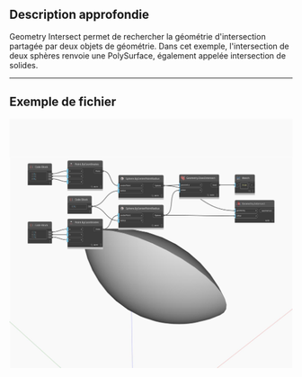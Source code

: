 ## Description approfondie
Geometry Intersect permet de rechercher la géométrie d'intersection partagée par deux objets de géométrie. Dans cet exemple, l'intersection de deux sphères renvoie une PolySurface, également appelée intersection de solides.
___
## Exemple de fichier

![Intersect](./Autodesk.DesignScript.Geometry.Geometry.Intersect_img.jpg)

